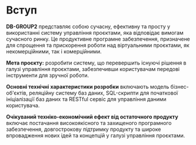 # Вступ

**DB-GROUP2** представляє собою сучасну, ефективну та просту у використанні систему управління проєктами, яка відповідає вимогам сучасного ринку. Це продуктивне програмне забезпечення, призначене для спрощення та прискорення роботи над віртуальними проєктами, як некомерційними, так і комерційними.

**Мета проєкту:** розробити систему, що перевершить існуючі рішення в галузі управління проєктами, забезпечивши користувачам передові інструменти для зручної роботи.

**Основні технічні характеристики розробки** включають модель бізнес-об'єктів, реляційну систему баз даних, SQL-скрипти для початкової ініціалізації баз даних та RESTful сервіс для управління даними користувача.

**Очікуваний техніко-економічний ефект від остаточного продукту** включає постачання високоякісного та захищеного програмного забезпечення, довгострокову підтримку продукту та широке впровадження нових ідей та концепцій у галузі управління проєктами.